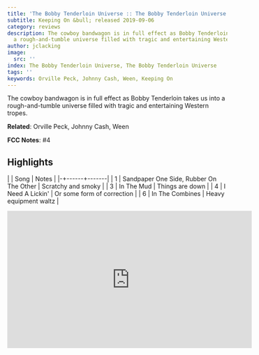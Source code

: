 ```yaml
---
title: 'The Bobby Tenderloin Universe :: The Bobby Tenderloin Universe'
subtitle: Keeping On &bull; released 2019-09-06
category: reviews
description: The cowboy bandwagon is in full effect as Bobby Tenderloin takes us into
  a rough-and-tumble universe filled with tragic and entertaining Western tropes.
author: jclacking
image:
  src: ''
index: The Bobby Tenderloin Universe, The Bobby Tenderloin Universe
tags: ''
keywords: Orville Peck, Johnny Cash, Ween, Keeping On
---
```

The cowboy bandwagon is in full effect as Bobby Tenderloin takes us into a rough-and-tumble universe filled with tragic and entertaining Western tropes.<!--more-->

**Related**: Orville Peck, Johnny Cash, Ween

**FCC Notes**: #4

## Highlights

| | Song | Notes |
|-+------+-------|
| 1 | Sandpaper One Side, Rubber On The Other | Scratchy and smoky |
| 3 | In The Mud | Things are down |
| 4 | I Need A Lickin' | Or some form of correction |
| 6 | In The Combines | Heavy equipment waltz |

<div class="tlo-detail-video"><iframe width="560" height="315" src="https://www.youtube.com/embed/0FA0u8Z6kmQ" frameborder="0" allow="autoplay; encrypted-media" allowfullscreen></iframe></div>

